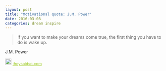 ```yaml
---
layout: post
title: "Motivational quote: J.M. Power"
date: 2016-03-08
categories: dream inspire
---
```

> If you want to make your dreams come true, the first thing you have to do is wake up.

J.M. Power

<span style="z-index:50;font-size:0.9em;"><img src="https://theysaidso.com/branding/theysaidso.png" height="20" width="20" alt="theysaidso.com"/><a href="https://theysaidso.com" title="Powered by quotes from theysaidso.com" style="color: #9fcc25; margin-left: 4px; vertical-align: middle;">theysaidso.com</a></span>
